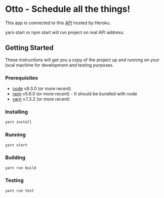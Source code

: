 # Otto - Schedule all the things!

This app is connected to this [API](https://otto-glo.herokuapp.com/) hosted by Heroku.

yarn start or npm start will run project on real API address. 

## Getting Started

These instructions will get you a copy of the project up and running on your local machine for development and testing purposes.

### Prerequisites


* [node](https://nodejs.org/en/) v9.3.0 (or more recent)
* [npm](https://www.npmjs.com/) v5.6.0 (or more recent) - It should be bundled with node
* [yarn](https://yarnpkg.com/) v.1.3.2 (or more recent)

### Installing

```sh
yarn install
```

### Running

```sh
yarn start
```

### Building

```sh
yarn run build
```

### Testing

```sh
yarn run test
```

